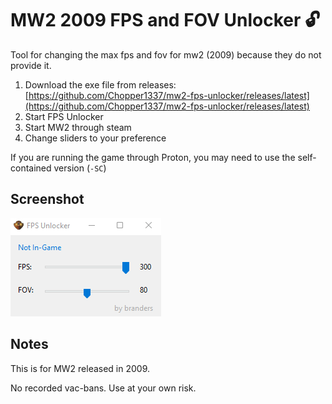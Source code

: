 # MW2 2009 FPS and FOV Unlocker :unlock:

Tool for changing the max fps and fov for mw2 (2009) because they do not provide it.

1. Download the exe file from releases: [https://github.com/Chopper1337/mw2-fps-unlocker/releases/latest](https://github.com/Chopper1337/mw2-fps-unlocker/releases/latest)
2. Start FPS Unlocker
3. Start MW2 through steam
4. Change sliders to your preference

If you are running the game through Proton, you may need to use the self-contained version (`-SC`)

## Screenshot

![Screenshot](screenshot.png "Screenshot")

## Notes

This is for MW2 released in 2009.

No recorded vac-bans. Use at your own risk.
